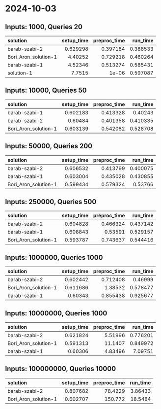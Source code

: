 # 2024-10-03

## Inputs: 1000, Queries 20

| solution             |   setup_time |   preproc_time |   run_time |
|:---------------------|-------------:|---------------:|-----------:|
| barab-szabi-2        |     0.629298 |       0.397184 |   0.388533 |
| Bori_Aron_solution-1 |     4.40252  |       0.729218 |   0.460264 |
| barab-szabi-1        |     4.52346  |       0.513274 |   0.585431 |
| solution-1           |     7.7515   |       1e-06    |   0.597087 |

## Inputs: 10000, Queries 50

| solution             |   setup_time |   preproc_time |   run_time |
|:---------------------|-------------:|---------------:|-----------:|
| barab-szabi-1        |     0.602183 |       0.413328 |   0.40243  |
| barab-szabi-2        |     0.60484  |       0.401358 |   0.410335 |
| Bori_Aron_solution-1 |     0.603139 |       0.542082 |   0.528708 |

## Inputs: 50000, Queries 200

| solution             |   setup_time |   preproc_time |   run_time |
|:---------------------|-------------:|---------------:|-----------:|
| barab-szabi-2        |     0.606532 |       0.413799 |   0.400075 |
| barab-szabi-1        |     0.603004 |       0.435028 |   0.430855 |
| Bori_Aron_solution-1 |     0.599434 |       0.579324 |   0.53766  |

## Inputs: 250000, Queries 500

| solution             |   setup_time |   preproc_time |   run_time |
|:---------------------|-------------:|---------------:|-----------:|
| barab-szabi-2        |     0.604828 |       0.466324 |   0.437142 |
| barab-szabi-1        |     0.608843 |       0.53591  |   0.529157 |
| Bori_Aron_solution-1 |     0.593787 |       0.743637 |   0.544416 |

## Inputs: 1000000, Queries 1000

| solution             |   setup_time |   preproc_time |   run_time |
|:---------------------|-------------:|---------------:|-----------:|
| barab-szabi-2        |     0.602442 |       0.712408 |   0.46999  |
| Bori_Aron_solution-1 |     0.611686 |       1.38532  |   0.578477 |
| barab-szabi-1        |     0.60343  |       0.855438 |   0.925677 |

## Inputs: 10000000, Queries 1000

| solution             |   setup_time |   preproc_time |   run_time |
|:---------------------|-------------:|---------------:|-----------:|
| barab-szabi-2        |     0.621824 |        5.51996 |   0.776201 |
| Bori_Aron_solution-1 |     0.591313 |       11.1407  |   0.849972 |
| barab-szabi-1        |     0.60306  |        4.83496 |   7.09751  |

## Inputs: 100000000, Queries 10000

| solution             |   setup_time |   preproc_time |   run_time |
|:---------------------|-------------:|---------------:|-----------:|
| barab-szabi-2        |     0.807682 |        78.4229 |    3.86433 |
| Bori_Aron_solution-1 |     0.602707 |       150.772  |   18.5484  |